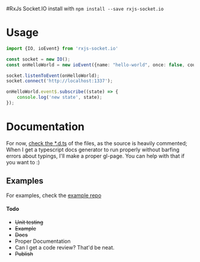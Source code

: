 #RxJs Socket.IO
install with `npm install --save rxjs-socket.io`

# Usage
```typescript
import {IO, ioEvent} from 'rxjs-socket.io'

const socket = new IO();
const onHelloWorld = new ioEvent({name: "hello-world", once: false, count: 0});

socket.listenToEvent(onHelloWorld);
socket.connect('http://localhost:1337');

onHelloWorld.event$.subscribe((state) => {
    console.log('new state', state);
});
```

# Documentation
For now, [check the *.d.ts](rxjs-socket.io.d.ts) of the files, as the source is heavily commented;
When I get a typescript docs generator to run properly without barfing errors about typings, I'll make a proper gl-page. You can help with that if you want to :)

## Examples
For examples, check the [example repo](https://gitlab.com/moshmage/rxjs-sioc-eample)

#### Todo
- ~~Unit testing~~
- ~~Example~~
- ~~Docs~~
- Proper Documentation
- Can I get a code review? That'd be neat.
- ~~Publish~~